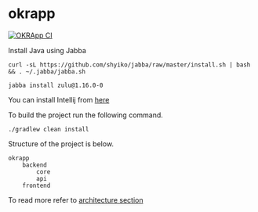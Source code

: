 # okrapp

[![OKRApp CI](https://github.com/shekhargulati/okrapp/actions/workflows/ci.yml/badge.svg?branch=master)](https://github.com/shekhargulati/okrapp/actions/workflows/ci.yml)

Install Java using Jabba

```
curl -sL https://github.com/shyiko/jabba/raw/master/install.sh | bash && . ~/.jabba/jabba.sh
```

```
jabba install zulu@1.16.0-0
```

You can install Intellij from [here](https://www.jetbrains.com/idea/nextversion/)

To build the project run the following command.

```
./gradlew clean install
```

Structure of the project is below.

```
okrapp
    backend
        core
        api
    frontend
```

To read more refer to [architecture section](./docs/architecture.md)